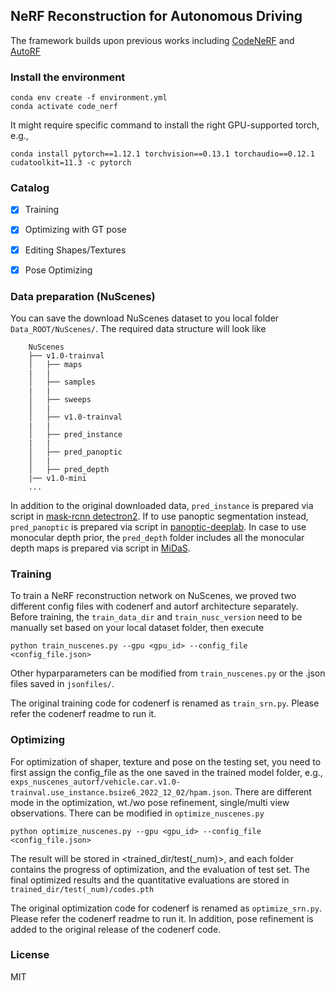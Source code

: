 


## NeRF Reconstruction for Autonomous Driving

The framework builds upon previous works including 
[CodeNeRF](https://arxiv.org/abs/2109.01750) and [AutoRF](https://arxiv.org/abs/2204.03593)

### Install the environment

```
conda env create -f environment.yml
conda activate code_nerf
```

It might require specific command to install the right GPU-supported torch, e.g., 

```
conda install pytorch==1.12.1 torchvision==0.13.1 torchaudio==0.12.1 cudatoolkit=11.3 -c pytorch
```

### Catalog

- [x] Training
- [x] Optimizing with GT pose
- [x] Editing Shapes/Textures
- [x] Pose Optimizing


### Data preparation (NuScenes)

You can save the download NuScenes dataset to you local folder `Data_ROOT/NuScenes/`. The required data structure will look like

        NuScenes
        ├── v1.0-trainval
        │   ├── maps
        |   |       
        │   ├── samples
        |   |       
        │   ├── sweeps
        │   |   
        │   ├── v1.0-trainval
        |   |       
        │   ├── pred_instance
        |   |       
        │   ├── pred_panoptic
        │   |
        │   ├── pred_depth
        |── v1.0-mini
        ...

In addition to the original downloaded data, `pred_instance` is prepared via script in [mask-rcnn detectron2](https://github.com/yuliangguo/detectron2/tree/main/demo). 
If to use panoptic segmentation instead, `pred_panoptic` is prepared via script in [panoptic-deeplab](https://github.com/yuliangguo/panoptic-deeplab/tree/master/tools).
In case to use monocular depth prior, the `pred_depth` folder includes all the monocular depth maps is prepared via script in [MiDaS](https://github.com/yuliangguo/MiDaS).

### Training

To train a NeRF reconstruction network on NuScenes, we proved two different config files with codenerf and autorf architecture separately.
Before training, the `train_data_dir` and `train_nusc_version` need to be manually set based on your local dataset folder, then execute
```
python train_nuscenes.py --gpu <gpu_id> --config_file <config_file.json>
```
Other hyparparameters can be modified from `train_nuscenes.py` or the .json files saved in `jsonfiles/`.

The original training code for codenerf is renamed as `train_srn.py`. Please refer the codenerf readme to run it.


### Optimizing

For optimization of shaper, texture and pose on the testing set, you need to first assign the config_file as the one saved in the trained model folder,
e.g., `exps_nuscenes_autorf/vehicle.car.v1.0-trainval.use_instance.bsize6_2022_12_02/hpam.json`. There are different mode in the optimization, 
wt./wo pose refinement, single/multi view observations. There can be modified in `optimize_nuscenes.py`

```
python optimize_nuscenes.py --gpu <gpu_id> --config_file <config_file.json>
```

The result will be stored in <trained_dir/test(_num)>, and each folder contains the progress of optimization, and the evaluation of test set. 
The final optimized results and the quantitative evaluations are stored in `trained_dir/test(_num)/codes.pth`

The original optimization code for codenerf is renamed as `optimize_srn.py`. Please refer the codenerf readme to run it. In addition, pose refinement
is added to the original release of the codenerf code.

### License

MIT


